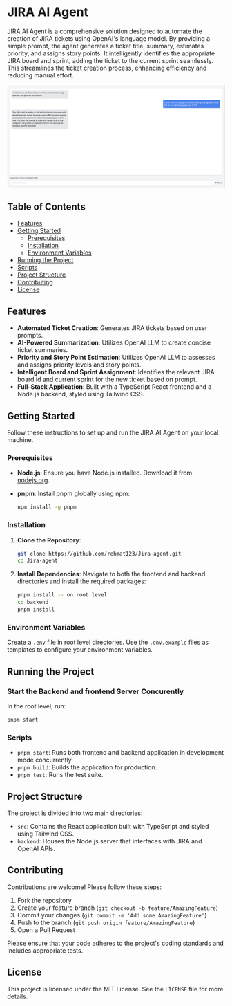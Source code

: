 # JIRA AI Agent

JIRA AI Agent is a comprehensive solution designed to automate the creation of JIRA tickets using OpenAI's language model. By providing a simple prompt, the agent generates a ticket title, summary, estimates priority, and assigns story points. It intelligently identifies the appropriate JIRA board and sprint, adding the ticket to the current sprint seamlessly. This streamlines the ticket creation process, enhancing efficiency and reducing manual effort.

![alt text](image.png)


## Table of Contents

- [Features](#features)
- [Getting Started](#getting-started)
  - [Prerequisites](#prerequisites)
  - [Installation](#installation)
  - [Environment Variables](#environment-variables)
- [Running the Project](#running-the-project)
- [Scripts](#scripts)
- [Project Structure](#project-structure)
- [Contributing](#contributing)
- [License](#license)

## Features

- **Automated Ticket Creation**: Generates JIRA tickets based on user prompts.
- **AI-Powered Summarization**: Utilizes OpenAI LLM to create concise ticket summaries.
- **Priority and Story Point Estimation**:  Utilizes OpenAI LLM to assesses and assigns priority levels and story points.
- **Intelligent Board and Sprint Assignment**: Identifies the relevant JIRA board id and current sprint for the new ticket based on prompt.
- **Full-Stack Application**: Built with a TypeScript React frontend and a Node.js backend, styled using Tailwind CSS.

## Getting Started

Follow these instructions to set up and run the JIRA AI Agent on your local machine.

### Prerequisites

- **Node.js**: Ensure you have Node.js installed. Download it from [nodejs.org](https://nodejs.org/).
- **pnpm**: Install pnpm globally using npm:

  ```bash
  npm install -g pnpm

### Installation
1. **Clone the Repository**:
   ```bash
   git clone https://github.com/rehmat123/Jira-agent.git
   cd Jira-agent

2. **Install Dependencies**:
Navigate to both the frontend and backend directories and install the required packages:
    ```bash
    pnpm install -- on root level
    cd backend
    pnpm install
### Environment Variables
Create a `.env` file in root level directories. Use the `.env.example` files as templates to configure your environment variables.

## Running the Project
### Start the Backend and frontend Server Concurently
In the root level, run:
```bash
pnpm start
```


### Scripts

- `pnpm start`: Runs both frontend and backend application in development mode concurrently
- `pnpm build`: Builds the application for production.
- `pnpm test`: Runs the test suite.


## Project Structure
The project is divided into two main directories:
- `src`: Contains the React application built with TypeScript and styled using Tailwind CSS.
- `backend`: Houses the Node.js server that interfaces with JIRA and OpenAI APIs.

## Contributing
Contributions are welcome! Please follow these steps:
1. Fork the repository
2. Create your feature branch (`git checkout -b feature/AmazingFeature`)
3. Commit your changes (`git commit -m 'Add some AmazingFeature'`)
4. Push to the branch (`git push origin feature/AmazingFeature`)
5. Open a Pull Request

Please ensure that your code adheres to the project's coding standards and includes appropriate tests.

## License
This project is licensed under the MIT License. See the `LICENSE` file for more details.